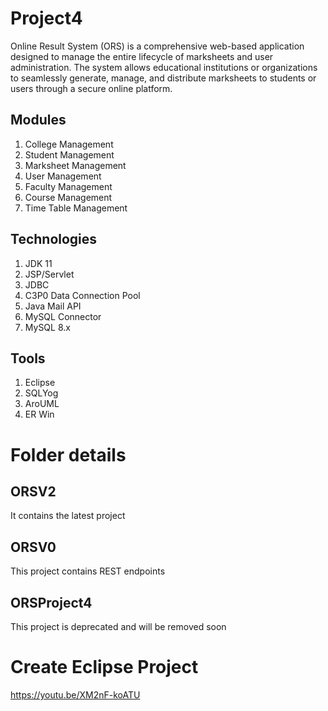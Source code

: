 # Project4

Online Result System (ORS) is a comprehensive web-based application designed to manage the entire lifecycle of marksheets and user administration. The system allows educational institutions or organizations to seamlessly generate, manage, and distribute marksheets to students or users through a secure online platform.

## Modules
1. College Management
1. Student Management
1. Marksheet Management
1. User Management
1. Faculty Management
1. Course Management
1. Time Table Management

## Technologies
1. JDK 11
1. JSP/Servlet
1. JDBC
1. C3P0 Data Connection Pool
1. Java Mail API
1. MySQL Connector
1. MySQL 8.x

## Tools
1. Eclipse 
1. SQLYog
1. AroUML
1. ER Win

# Folder details 
## ORSV2
It contains the latest project

## ORSV0
This project contains REST endpoints 

## ORSProject4 
This project is deprecated and will be removed soon

# Create Eclipse Project

https://youtu.be/XM2nF-koATU
